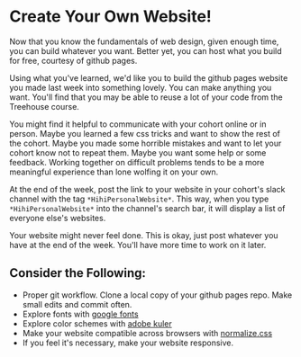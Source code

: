 # Create Your Own Website!

Now that you know the fundamentals of web design, given enough time, you can build whatever you want. Better yet, you can host what you build for free, courtesy of github pages. 

Using what you've learned, we'd like you to build the github pages website you made last week into something lovely. You can make anything you want. You'll find that you may be able to reuse a lot of your code from the Treehouse course.

You might find it helpful to communicate with your cohort online or in person. Maybe you learned a few css tricks and want to show the rest of the cohort. Maybe you made some horrible mistakes and want to let your cohort know not to repeat them. Maybe you want some help or some feedback. Working together on difficult problems tends to be a more meaningful experience than lone wolfing it on your own.

At the end of the week, post the link to your website in your cohort's slack channel with the tag ```*HihiPersonalWebsite*```. This way, when you type ```*HihiPersonalWebsite*``` into the channel's search bar, it will display a list of everyone else's websites. 

Your website might never feel done. This is okay, just post whatever you have at the end of the week. You'll have more time to work on it later. 

## Consider the Following:

- Proper git workflow. Clone a local copy of your github pages repo. Make small edits and commit often.
- Explore fonts with [google fonts](https://www.google.com/fonts) 
- Explore color schemes with [adobe kuler](https://color.adobe.com/explore/most-popular/?time=all)
- Make your website compatible across browsers with [normalize.css](https://github.com/necolas/normalize.css/blob/master/normalize.css)
- If you feel it's necessary, make your website responsive.
